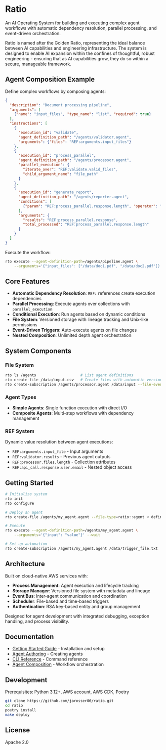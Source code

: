 Ratio
=====
An AI Operating System for building and executing complex agent workflows with automatic dependency resolution, parallel processing, and event-driven orchestration.

Ratio is named after the Golden Ratio, representing the ideal balance between AI capabilities and engineering infrastructure.
The system is designed to enable AI expansion within the confines of thoughtful, robust engineering - ensuring that as AI
capabilities grow, they do so within a secure, manageable framework.

## Agent Composition Example

Define complex workflows by composing agents:

```json
{
  "description": "Document processing pipeline",
  "arguments": [
    {"name": "input_files", "type_name": "list", "required": true}
  ],
  "instructions": [
    {
      "execution_id": "validate",
      "agent_definition_path": "/agents/validator.agent",
      "arguments": {"files": "REF:arguments.input_files"}
    },
    {
      "execution_id": "process_parallel",
      "agent_definition_path": "/agents/processor.agent", 
      "parallel_execution": {
        "iterate_over": "REF:validate.valid_files",
        "child_argument_name": "file_path"
      }
    },
    {
      "execution_id": "generate_report",
      "agent_definition_path": "/agents/reporter.agent",
      "conditions": [
        {"param": "REF:process_parallel.response.length", "operator": "greater_than", "value": 0}
      ],
      "arguments": {
        "results": "REF:process_parallel.response",
        "total_processed": "REF:process_parallel.response.length"
      }
    }
  ]
}
```

Execute the workflow:
```bash
rto execute --agent-definition-path=/agents/pipeline.agent \
    --arguments='{"input_files": ["/data/doc1.pdf", "/data/doc2.pdf"]}'
```

## Core Features
- **Automatic Dependency Resolution**: `REF:` references create execution dependencies
- **Parallel Processing**: Execute agents over collections with `parallel_execution`
- **Conditional Execution**: Run agents based on dynamic conditions
- **File System**: Versioned storage with lineage tracking and Unix-like permissions
- **Event-Driven Triggers**: Auto-execute agents on file changes
- **Nested Composition**: Unlimited depth agent orchestration

## System Components

### File System
```bash
rto ls /agents                    # List agent definitions
rto create-file /data/input.csv   # Create files with automatic versioning
rto create-subscription /agents/processor.agent /data/input --file-event-type=created
```

### Agent Types
- **Simple Agents**: Single function execution with direct I/O
- **Composite Agents**: Multi-step workflows with dependency management

### REF System
Dynamic value resolution between agent executions:
- `REF:arguments.input_file` - Input arguments
- `REF:validator.results` - Previous agent outputs  
- `REF:processor.files.length` - Collection attributes
- `REF:api_call.response.user.email` - Nested object access

## Getting Started

```bash
# Initialize system
rto init
rto configure

# Deploy an agent
rto create-file /agents/my_agent.agent --file-type=ratio::agent < definition.json

# Execute
rto execute --agent-definition-path=/agents/my_agent.agent \
    --arguments='{"input": "value"}' --wait

# Set up automation
rto create-subscription /agents/my_agent.agent /data/trigger_file.txt
```

## Architecture

Built on cloud-native AWS services with:
- **Process Management**: Agent execution and lifecycle tracking
- **Storage Manager**: Versioned file system with metadata and lineage
- **Event Bus**: Inter-agent communication and coordination  
- **Scheduler**: File-based and time-based triggers
- **Authentication**: RSA key-based entity and group management

Designed for agent development with integrated debugging, exception handling, and process visibility.

## Documentation

- [Getting Started Guide](GETTING_STARTED.md) - Installation and setup
- [Agent Authoring](docs/AGENT_AUTHORING.md) - Creating agents
- [CLI Reference](docs/CLI_CHEAT_SHEET.md) - Command reference
- [Agent Composition](docs/agent_definition_appendix/AGENT_COMPOSITION.md) - Workflow orchestration

## Development

Prerequisites: Python 3.12+, AWS account, AWS CDK, Poetry

```bash
git clone https://github.com/jarosser06/ratio.git
cd ratio
poetry install
make deploy
```

## License

Apache 2.0